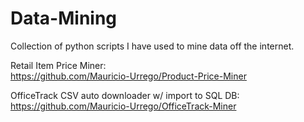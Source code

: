 # Data-Mining
Collection of python scripts I have used to mine data off the internet.

Retail Item Price Miner:  
https://github.com/Mauricio-Urrego/Product-Price-Miner

OfficeTrack CSV auto downloader w/ import to SQL DB:  
https://github.com/Mauricio-Urrego/OfficeTrack-Miner
